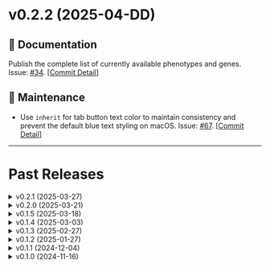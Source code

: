 <!-- TEMPLATE
# v0.0.0 (yyyy-mm-dd)
## 💥 Breaking
## 📝 Documentation
## 🚀 Performance
## 🌟 New Features
## 🐛 Bug Fixes
## 🔧 Maintenance
## ⛔️ Deprecated
## 🖼️ User Interface
+ commitMessage. Issue: #XX [[Commit Detail](https://github.com/akikuno/TSUMUGI-dev/commit/xxxxx)]
-->

<!-- ## TODO -->

<!--
- いま利用できる表現型および遺伝子の全リストを公開する #34
- Edgeの太さがすべて同じに見える #27
- 類似度のフィルターをなだらかに段階的にしたい #29
-->

<!-- ############################################################# # -->

# v0.2.2 (2025-04-DD)

## 📝 Documentation

Publish the complete list of currently available phenotypes and genes. Issue: [#34](https://github.com/akikuno/TSUMUGI-dev/issues/34). [[Commit Detail](https://github.com/akikuno/TSUMUGI-dev/commit/354b82cbb3200d164d5ff74878c5be74b8face07)]

## 🔧 Maintenance

+ Use `inherit` for tab button text color to maintain consistency and prevent the default blue text styling on macOS. Issue: [#67](https://github.com/akikuno/TSUMUGI-dev/issues/67). [[Commit Detail](https://github.com/akikuno/TSUMUGI-dev/commit/354b82cbb3200d164d5ff74878c5be74b8face07)]

<!-- ############################################################# # -->



-------------------------------------------------------------

# Past Releases

<!-- ============================================================= -->
<!-- <details>
<summary> v0.X.X (2025-MM-DD) </summary>

</details> -->
<!-- ============================================================= -->


<details>
<summary> v0.2.1 (2025-03-27) </summary>


## 📝 Documentation

+ Add documentation (README.md and README_JP.md). Issue [#60](https://github.com/akikuno/TSUMUGI-dev/issues/60) [[Commit Detail](https://github.com/akikuno/TSUMUGI-dev/pull/66)]

## 🌟 New Features

+ Add a Google Form to allow anyone to submit inquiries. [[Commit Detail](https://github.com/akikuno/TSUMUGI-dev/commit/2db865949eb63716e8243ae0f998da6f45110731)]

+ Add a search box for a gene symbol in the network Issue. [#30](https://github.com/akikuno/TSUMUGI-dev/issues/30) [[Commit Detail](https://github.com/akikuno/TSUMUGI-dev/commit/afa6a262cbae45bca77426698fa1ea04ffa9214e)]
## 🐛 Bug Fixes

+ Modified to ensure that the Submit button is definitely disabled when the input is empty. Issue: [#61](https://github.com/akikuno/TSUMUGI-dev/issues/61) [[Commit Detail](https://github.com/akikuno/TSUMUGI-dev/commit/06641db2d7d1acacc97237a1515403394ef17283)]

+ Phenotypes for which no phenotype-similar gene groups were detected have been removed from `available_mp_terms.json` to prevent them from being selected. Issue: [#58](https://github.com/akikuno/TSUMUGI-dev/issues/58) [[Commit Detail](https://github.com/akikuno/TSUMUGI-dev/commit/31712b028108f1b1daf696f873f95c447deb118e)]

+ Fixed a bug where target genes disappeared when increasing the slider threshold in "Gene". Issue: [#63](https://github.com/akikuno/TSUMUGI-dev/issues/63) [[Commit Detail](https://github.com/akikuno/TSUMUGI-dev/commit/8fa8f8539351e598abf6d888293a4cd1b15b1ba0)]


## 🖼️ User Interface

+ Improve the visibility of the top page tab. Issue: [#59](https://github.com/akikuno/TSUMUGI-dev/issues/59) [[Commit Detail](https://github.com/akikuno/TSUMUGI-dev/commit/9d9ea23cadbe1883983e78efe3702ff7a69efe33)]

</details>


<details>
<summary> v0.2.0 (2025-03-21) </summary>

- Allow users to input their intended gene lists. Issue #42 [[Commit Detail](https://github.com/akikuno/TSUMUGI-dev/commit/a6850985c98941e7fbb3b992226eb7c755c6e7b2)]

## 🐛 Bug Fixes

+ Fix a bug where gene links led to [Page Not Found](https://www.mousephenotype.org/data/genes). Issue: #53 [[Commit Detail](https://github.com/akikuno/TSUMUGI-dev/commit/fdacb58db89cf99c84a597cc85e0919152c4d2fa)]

## 🔧 Maintenance

+ Use the latest IMPC [Release-22.1 (2024-12-11)](https://ftp.ebi.ac.uk/pub/databases/impc/all-data-releases/release-22.1/)

</details>

<details>
<summary> v0.1.5 (2025-03-18) </summary>

## 🔧 Maintenance

- The previously separated `phenotypeForm` and `geneForm` have been unified. [[Commit Detail](https://github.com/akikuno/TSUMUGI-dev/commit/a07aa8a47540f6e6bd54ca2bbaa6f3cb315b0e79)]

- For code reusability, the function has been moved to an external module.
  - Add `data_loader.js`. [[Commit Detail](https://github.com/akikuno/TSUMUGI-dev/commit/2898ab252606f78a01266fd324df3ca8fe045c90)]

## 🖼️ User Interface

- `searchForm` has been repositioned at the top and made scrollable when necessary to prevent it from being cut off on smaller screens. [[Commit Detail](https://github.com/akikuno/TSUMUGI-dev/commit/ab9ec38553be0dcd17c7dc9ae8c301ed1e5f48ab)]

- Make the favicon display correctly in Firefox. [[Commit Detail](https://github.com/akikuno/TSUMUGI-dev/commit/4b336a91b4d7c81403770a69d2a40ec0bb21407a)]

</details>
<!-- ============================================================= -->


<details>
<summary> v0.1.4 (2025-03-03) </summary>

## 🐛 Bug Fixes

- Fix to show sliders for phenotype severity. [[Commit Detail](https://github.com/akikuno/TSUMUGI-dev/commit/311a708d9da6fe8947bda1e4ca1fba29dc0df428)]

## 🔧 Maintenance

- Ensure that the line endings of the raw data are LF. Issue: #50 [[Commit Detail](https://github.com/akikuno/TSUMUGI-dev/commit/e70752a95c26f79b34699850163eb8ff9920bb7e)]

- For code reusability, the function has been moved to an external module.
  - Add `tooltips.js`, `value_scaler.js`, and `exporter.js`. [[Commit Detail](https://github.com/akikuno/TSUMUGI-dev/commit/250adf33792eac77d1a08c0ab5f84da3cf827571)]
  - Add `components.js`. [[Commit Detail](https://github.com/akikuno/TSUMUGI-dev/commit/20c1910630cf13b42555d32c2b5349f156809725)]
  - Add `filteres.js`.

</details>


<details>
<summary> v0.1.3 (2025-02-27) </summary>

## 💥 Breaking

- Change URL from [LARC server](https://www.md.tsukuba.ac.jp/LabAnimalResCNT/TSUMUGI/) to [Github Pages](https://larc-tsukuba.github.io/tsumugi/). Issue: [#49](https://github.com/akikuno/TSUMUGI-dev/issues/49) [[Commit Detail](https://github.com/akikuno/TSUMUGI-dev/commit/c434cf09b778f4cc33bdb31bed6da9a52461a53f)]

## 🌟 New Features

- Add checkbox of genotype and sex specificity. Issue: [#22](https://github.com/akikuno/TSUMUGI-dev/issues/22) [[Commit Detail](https://github.com/akikuno/TSUMUGI-dev/commit/d165390dfc2022bf4b55a49051f939c884a4c2c0)]

- Add `Download raw data` button for re-use of the TSUMUGI data. Issue: [#47](https://github.com/akikuno/TSUMUGI-dev/issues/47) [[Commit Detail](https://github.com/akikuno/TSUMUGI-dev/commit/d4f89f191a3e7edca4123307044149a54b2d0434)]

## 🖼️ User Interface

- Modify the slider text and numbers to be displayed in a single column. [[Commit Detail](https://github.com/akikuno/TSUMUGI-dev/commit/f08ddd42691819dd28b821f4b9dc836c5184c066)]

- Hide the Phenotype severity slider if the phenotype is binary (all effect sizes are 1). Issue [#46](https://github.com/akikuno/TSUMUGI-dev/issues/46) [[Commit Detail](https://github.com/akikuno/TSUMUGI-dev/commit/5d5d6a9ba7462fcb31ed746e01de503917577089)]

## 🔧 Maintenanc

- Add a function to manage the completion of data retrieval. [[Commit Detail](https://github.com/akikuno/TSUMUGI-dev/commit/ac15868ee42703256c5721954f4cc3bb7dcb7d07)]

- Download Raw data from CloudFlare R2 repository. Issue: [#47](https://github.com/akikuno/TSUMUGI-dev/issues/47) [[Commit Detail](https://github.com/akikuno/TSUMUGI-dev/commit/d5b38d2069b559888b37acd5dbd5660972dd7230)]

- Use a directory structure that separates Data and Frontend. Issue: [#48](https://github.com/akikuno/TSUMUGI-dev/issues/48) [[Commit Detail](https://github.com/akikuno/TSUMUGI-dev/commit/1f7a2e5a70e6a4b7177a7b591adac8e4de5c16bd)]


</details>


<details>
<summary> v0.1.2 (2025-01-27) </summary>

## 🌟 New Features

+ Specify Homo, Hetero, or Hemi for each phenotype. Issue: #38 [[Commit Detail](https://github.com/akikuno/TSUMUGI-dev/commit/b8cc572bc94da4796e53f8783fb4d1e862de3bf3)]

+ Indicate whether each phenotype is male- or female-specific. Issue: #22 [[Commit Detail](https://github.com/akikuno/TSUMUGI-dev/commit/42187872c7b1feae2bc6b4b0495a316cb9fbae00)]

## 🖼️ User Interface

+ Setting up OGP Issue: #40 [[Commit Detail](https://github.com/akikuno/TSUMUGI-dev/commit/2bf3c993642963ca39f3e8dd4a2d25ea1c7b3f32)]

## 🐛 Bug Fixes

+ The number of nodes was set to 200 (arbitrary) because too many nodes would make rendering impossible. Issue: #45 [[Commit Detail](https://github.com/akikuno/TSUMUGI-dev/commit/0212b6077fda7940f24b9e771a99f5b075c2fb21)]. Many thanks to Dr. Hayate Suzuki (University of Tsukuba) for reporting this issue!


 ## 🔧 Maintenance

+ Compress JSON files with Gzip to reduce server usage. Issue: #24 [[Commit Detail](https://github.com/akikuno/TSUMUGI-dev/commit/e1efc726b9beb5b4dc5dd2d6b785f1e9bf24c1ce)]

</details>


<details>
<summary>v0.1.1 (2024-12-04)</summary>

## 💥 Breaking

+ Use updated release of IMPC v22.0. Issue: #33 [[Commit Detail](https://github.com/akikuno/TSUMUGI-dev/commit/1bbb56f05bcc47fef21b0e3004f3fb283f425373)]

## 🖼️ User Interface

+ Change the placeholder of TSUMUGI. Issue: #32 [[Commit Detail](https://github.com/akikuno/TSUMUGI-dev/commit/5a1bc947321d5ccb781598fa2ec14731709536e8)]

+ Change "Similarity of accessory phenotypes" and "Severity of target phenotype" to "Phenotypes similarity" and "Phenotype severity". Issue: #35 [[Commit Detail](https://github.com/akikuno/TSUMUGI-dev/commit/48ffcb470c2ab6d77b9b5074ef3cbbb2a1726abd)]

## 🔧 Maintenance

+ Decompose Cytoscape's Tooltip handler into functions for each element. [[Commit Detail](https://github.com/akikuno/TSUMUGI-dev/commit/6482e5ba1cdc7861cb4b24663ea538588df651a7)]

+ Change the directory name from `web` to `TSUMUGI` Issue: #31 [[Commit Detail](https://github.com/akikuno/TSUMUGI-dev/commit/64266cbf323ae78ff969fd5d4484691cfa8e0c63)]

</details>

<details>
<summary> v0.1.0 (2024-11-16) </summary>
+ Genes of interest can now be selected. Issue: #11
</details>
